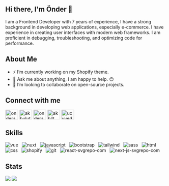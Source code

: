 ## Hi there, I'm Önder 👋
I am a Frontend Developer with 7 years of experience, I have a strong background in developing web applications, especially e-commerce. I have experience in creating user interfaces with modern web frameworks. I am proficient in debugging, troubleshooting, and optimizing code for performance. 
## About Me
- ⚡ I’m currently working on my Shopify theme.
- 💬 Ask me about anything, I am happy to help. 😉
- 👯 I’m looking to collaborate on open-source projects.

## Connect with me 
<p align="left">
<a href="https://codepen.io/onderakbulut" target="blank"><img align="center" src="https://raw.githubusercontent.com/rahuldkjain/github-profile-readme-generator/master/src/images/icons/Social/codepen.svg" alt="onderakbulut" height="30" width="40" /></a>
<a href="https://twitter.com/akbulut_dev" target="blank"><img align="center" src="https://raw.githubusercontent.com/rahuldkjain/github-profile-readme-generator/master/src/images/icons/Social/twitter.svg" alt="akbulut_dev" height="30" width="40" /></a>
<a href="https://linkedin.com/in/onderakbulut" target="blank"><img align="center" src="https://raw.githubusercontent.com/rahuldkjain/github-profile-readme-generator/master/src/images/icons/Social/linked-in-alt.svg" alt="onderakbulut" height="30" width="40" /></a>
<a href="https://instagram.com/akbllt" target="blank"><img align="center" src="https://raw.githubusercontent.com/rahuldkjain/github-profile-readme-generator/master/src/images/icons/Social/instagram.svg" alt="akbllt" height="30" width="40" /></a>
<a href="https://www.youtube.com/channel/UCvVEdwLQw9KuynvOuTUbaDg" target="blank"><img align="center" src="https://raw.githubusercontent.com/rahuldkjain/github-profile-readme-generator/master/src/images/icons/Social/youtube.svg" alt="ucvvedwlqw9kuynvoutubadg" height="30" width="40" /></a>
</p>


## Skills
![vue](https://github.com/user-attachments/assets/1a757de7-e26b-4121-8972-b83772442fc7)
&nbsp;
![nuxt](https://github.com/user-attachments/assets/4461412d-e746-427b-95bf-ac5ac2622e80)
&nbsp;
![javascript](https://github.com/user-attachments/assets/da26cb22-3751-4ece-a11a-442259b78923)
 &nbsp;
![bootstrap](https://github.com/user-attachments/assets/6b0d1de1-00de-4d67-bb8f-a82e3cc5f888)
&nbsp;
![tailwind](https://github.com/user-attachments/assets/53ef1f11-e783-4fe4-9b44-3fad21b4b86e)
&nbsp;
![sass](https://github.com/user-attachments/assets/db33e00c-e919-442a-a6f1-81f309729ef3)
&nbsp;
![html](https://github.com/user-attachments/assets/42324920-bc92-49f7-ab37-e7b76fa99509)
&nbsp;
![css](https://github.com/user-attachments/assets/8b873b0d-2669-481a-84ae-7ac4dcc0cf4c)
&nbsp;
![shopify](https://github.com/user-attachments/assets/a25e3d56-3cba-4847-806c-072253d9929b)
&nbsp;
![git](https://github.com/user-attachments/assets/c925d078-3c6e-4355-b7b2-338a4fe322cd)
&nbsp;
![react-svgrepo-com](https://github.com/user-attachments/assets/dd5cdadb-48cd-4680-8590-8a7ec6c8bc58)
&nbsp;
![next-js-svgrepo-com](https://github.com/user-attachments/assets/8db9bcbb-2133-41a0-bc79-96f0893d62ce)



## Stats

<img src="https://github-readme-stats.vercel.app/api?username=onderakbulut&show_icons=true">
<img src="https://github-readme-stats.vercel.app/api/top-langs/?username=onderakbulut&layout=donut">


<!--
**onderakbulut/onderakbulut** is a ✨ _special_ ✨ repository because its `README.md` (this file) appears on your GitHub profile.

Here are some ideas to get you started:

- 🔭 I’m currently working on ...
- 🌱 I’m currently learning ...
- 👯 I’m looking to collaborate on ...
- 🤔 I’m looking for help with ...
- 💬 Ask me about ...
- 📫 How to reach me: ...
- 😄 Pronouns: ...
- ⚡ Fun fact: ...
-->
